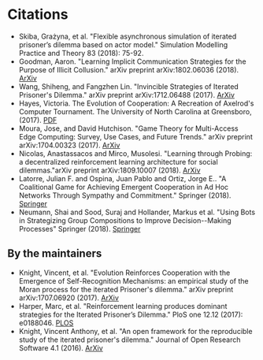 # Citations

* Skiba, Grażyna, et al. "Flexible asynchronous simulation of iterated prisoner’s dilemma based on actor model." Simulation Modelling Practice and Theory 83 (2018): 75-92.
* Goodman, Aaron. "Learning Implicit Communication Strategies for the Purpose of Illicit Collusion." arXiv preprint arXiv:1802.06036 (2018). [ArXiv](https://arxiv.org/abs/1802.06036)
* Wang, Shiheng, and Fangzhen Lin. "Invincible Strategies of Iterated Prisoner's Dilemma." arXiv preprint arXiv:1712.06488 (2017). [ArXiv](https://arxiv.org/abs/1712.06488)
* Hayes, Victoria. The Evolution of Cooperation: A Recreation of Axelrod's Computer Tournament. The University of North Carolina at Greensboro, (2017). [PDF](http://libres.uncg.edu/ir/uncg/f/Hayes_uncg_0154M_12243.pdf)
* Moura, Jose, and David Hutchison. "Game Theory for Multi-Access Edge Computing: Survey, Use Cases, and Future Trends." arXiv preprint arXiv:1704.00323 (2017). [ArXiv](https://arxiv.org/abs/1704.00323)
* Nicolas, Anastassacos and Mirco, Musolesi. "Learning through Probing: a decentralized reinforcement learning architecture for social dilemmas."arXiv preprint arXiv:1809.10007 (2018). [ArXiv](https://arxiv.org/abs/1809.10007)
* Latorre, Julian F. and Ospina, Juan Pablo and Ortiz, Jorge E.. "A Coalitional Game for Achieving Emergent Cooperation in Ad Hoc Networks Through Sympathy and Commitment." Springer (2018). [Springer](https://link.springer.com/chapter/10.1007/978-3-030-00350-0_30)
* Neumann, Shai and Sood, Suraj and Hollander, Markus et al. "Using Bots in Strategizing Group Compositions to Improve Decision--Making Processes" Springer (2018). [Springer](https://link.springer.com/chapter/10.1007/978-3-319-91467-1_24)

## By the maintainers


* Knight, Vincent, et al. "Evolution Reinforces Cooperation with the Emergence of Self-Recognition Mechanisms: an empirical study of the Moran process for the iterated Prisoner's dilemma." arXiv preprint arXiv:1707.06920 (2017). [ArXiv](https://arxiv.org/abs/1802.06036)
* Harper, Marc, et al. "Reinforcement learning produces dominant strategies for the Iterated Prisoner’s Dilemma." PloS one 12.12 (2017): e0188046.  [PLOS](http://journals.plos.org/plosone/article?id=10.1371/journal.pone.0188046)
* Knight, Vincent Anthony, et al. "An open framework for the reproducible study of the iterated prisoner's dilemma." Journal of Open Research Software 4.1 (2016). [ArXiv](https://arxiv.org/abs/1604.00896)

